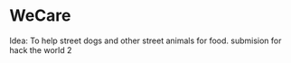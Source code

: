 # WeCare
Idea: To help street dogs and other street animals for food.
submision for hack the world 2
